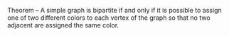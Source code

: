 Theorem – A simple graph is bipartite if and only if it is possible to assign one of two
different colors to each vertex of the graph so that no two adjacent are assigned the
same color.